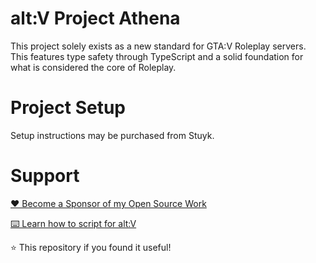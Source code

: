 # alt:V Project Athena

This project solely exists as a new standard for GTA:V Roleplay servers. This features type safety through TypeScript and a solid foundation for what is considered the core of Roleplay.

# Project Setup

Setup instructions may be purchased from Stuyk.

# Support

[❤️ Become a Sponsor of my Open Source Work](https://github.com/sponsors/Stuyk/)

[⌨️ Learn how to script for alt:V](https://stuyk.github.io/altv-javascript-guide/)

⭐ This repository if you found it useful!
